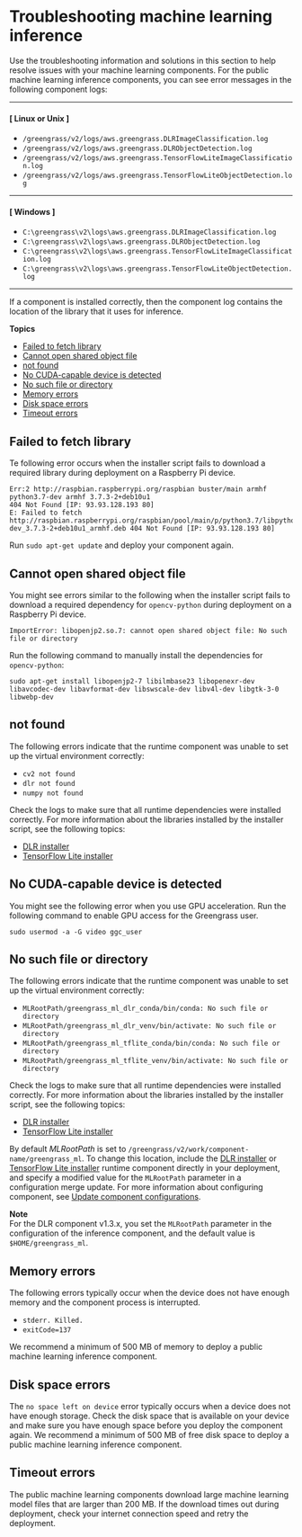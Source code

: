 # Troubleshooting machine learning inference<a name="ml-troubleshooting"></a>

Use the troubleshooting information and solutions in this section to help resolve issues with your machine learning components\. For the public machine learning inference components, you can see error messages in the following component logs:

------
#### [ Linux or Unix ]
+ `/greengrass/v2/logs/aws.greengrass.DLRImageClassification.log`
+ `/greengrass/v2/logs/aws.greengrass.DLRObjectDetection.log`
+ `/greengrass/v2/logs/aws.greengrass.TensorFlowLiteImageClassification.log`
+ `/greengrass/v2/logs/aws.greengrass.TensorFlowLiteObjectDetection.log`

------
#### [ Windows ]
+ `C:\greengrass\v2\logs\aws.greengrass.DLRImageClassification.log`
+ `C:\greengrass\v2\logs\aws.greengrass.DLRObjectDetection.log`
+ `C:\greengrass\v2\logs\aws.greengrass.TensorFlowLiteImageClassification.log`
+ `C:\greengrass\v2\logs\aws.greengrass.TensorFlowLiteObjectDetection.log`

------

If a component is installed correctly, then the component log contains the location of the library that it uses for inference\.

**Topics**
+ [Failed to fetch library](#rpi-update-error)
+ [Cannot open shared object file](#rpi-import-cv-error)
+ [<library> not found](#troubleshooting-venv-errors-not-found)
+ [No CUDA\-capable device is detected](#troubleshooting-cuda-error)
+ [No such file or directory](#troubleshooting-venv-errors-no-such-file)
+ [Memory errors](#troubleshooting-memory-errors)
+ [Disk space errors](#troubleshooting-disk-space-errors)
+ [Timeout errors](#troubleshooting-timeout-errors)

## Failed to fetch library<a name="rpi-update-error"></a>

Te following error occurs when the installer script fails to download a required library during deployment on a Raspberry Pi device\.

```
Err:2 http://raspbian.raspberrypi.org/raspbian buster/main armhf python3.7-dev armhf 3.7.3-2+deb10u1
404 Not Found [IP: 93.93.128.193 80] 
E: Failed to fetch http://raspbian.raspberrypi.org/raspbian/pool/main/p/python3.7/libpython3.7-dev_3.7.3-2+deb10u1_armhf.deb 404 Not Found [IP: 93.93.128.193 80]
```

Run `sudo apt-get update` and deploy your component again\.

## Cannot open shared object file<a name="rpi-import-cv-error"></a>

You might see errors similar to the following when the installer script fails to download a required dependency for `opencv-python` during deployment on a Raspberry Pi device\.

```
ImportError: libopenjp2.so.7: cannot open shared object file: No such file or directory
```

Run the following command to manually install the dependencies for `opencv-python`:

```
sudo apt-get install libopenjp2-7 libilmbase23 libopenexr-dev libavcodec-dev libavformat-dev libswscale-dev libv4l-dev libgtk-3-0 libwebp-dev
```

## <library> not found<a name="troubleshooting-venv-errors-not-found"></a>

The following errors indicate that the runtime component was unable to set up the virtual environment correctly:
+ `cv2 not found `
+ `dlr not found `
+ `numpy not found `

Check the logs to make sure that all runtime dependencies were installed correctly\. For more information about the libraries installed by the installer script, see the following topics:
+ [DLR installer](dlr-component.md)
+ [TensorFlow Lite installer](tensorflow-lite-component.md)

## No CUDA\-capable device is detected<a name="troubleshooting-cuda-error"></a>

You might see the following error when you use GPU acceleration\. Run the following command to enable GPU access for the Greengrass user\.

```
sudo usermod -a -G video ggc_user
```

## No such file or directory<a name="troubleshooting-venv-errors-no-such-file"></a>

The following errors indicate that the runtime component was unable to set up the virtual environment correctly:
+ `MLRootPath/greengrass_ml_dlr_conda/bin/conda: No such file or directory `
+ `MLRootPath/greengrass_ml_dlr_venv/bin/activate: No such file or directory ` 
+ `MLRootPath/greengrass_ml_tflite_conda/bin/conda: No such file or directory ` 
+ `MLRootPath/greengrass_ml_tflite_venv/bin/activate: No such file or directory `

Check the logs to make sure that all runtime dependencies were installed correctly\. For more information about the libraries installed by the installer script, see the following topics:
+ [DLR installer](dlr-component.md)
+ [TensorFlow Lite installer](tensorflow-lite-component.md)

By default *MLRootPath* is set to `/greengrass/v2/work/component-name/greengrass_ml`\. To change this location, include the [DLR installer](dlr-component.md) or [TensorFlow Lite installer](tensorflow-lite-component.md) runtime component directly in your deployment, and specify a modified value for the `MLRootPath` parameter in a configuration merge update\. For more information about configuring component, see [Update component configurations](update-component-configurations.md)\.

**Note**  
For the DLR component v1\.3\.x, you set the `MLRootPath` parameter in the configuration of the inference component, and the default value is `$HOME/greengrass_ml`\.

## Memory errors<a name="troubleshooting-memory-errors"></a>

The following errors typically occur when the device does not have enough memory and the component process is interrupted\.
+ `stderr. Killed.`
+ `exitCode=137`

We recommend a minimum of 500 MB of memory to deploy a public machine learning inference component\.

## Disk space errors<a name="troubleshooting-disk-space-errors"></a>

The `no space left on device` error typically occurs when a device does not have enough storage\. Check the disk space that is available on your device and make sure you have enough space before you deploy the component again\. We recommend a minimum of 500 MB of free disk space to deploy a public machine learning inference component\.

## Timeout errors<a name="troubleshooting-timeout-errors"></a>

The public machine learning components download large machine learning model files that are larger than 200 MB\. If the download times out during deployment, check your internet connection speed and retry the deployment\.